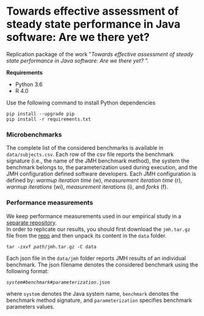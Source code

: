 # Towards effective assessment of steady state performance in Java software: Are we there yet?

Replication package of the work ‟*Towards effective assessment of steady state performance in Java software: Are we there yet?* ”.

**Requirements**
- Python 3.6
- R 4.0


Use the following command to install Python dependencies
```
pip install --upgrade pip
pip install -r requirements.txt
```

### Microbenchmarks
The complete list of the considered benchmarks is available in `data/subjects.csv`.
Each row of the csv file reports the benchmark signature (i.e., the name of the JMH benchmark method), the system the benchmark belongs to, the parameterization used during execution, and the JMH configuration defined software developers.
Each JMH configuration is defined by: *warmup iteration time* (w), *measurement iteration time* (r), *warmup iterations* (wi), *measurement iterations* (i), and *forks* (f).


### Performance measurements
We keep performance measurements used in our empirical study in a [separate repository](https://doi.org/10.5281/zenodo.5961018). <br>
In order to replicate our results, you should first download the `jmh.tar.gz` file from the [repo](https://doi.org/10.5281/zenodo.5961018) and then unpack its content in the `data` folder.

<pre><code>tar -zxvf <i>path</i>/jmh.tar.gz -C data</code></pre>

Each json file in the `data/jmh` folder reports JMH results of an individual benchmark.
The json filename denotes the considered benchmark using the following format:
<pre><code><i>system</i>#<i>benchmark</i>#<i>parameterization</i>.json</code></pre>
where `system` denotes the Java system name, `benchmark` denotes the benchmark method signature, and `parameterization` specifies benchmark parameters values.
